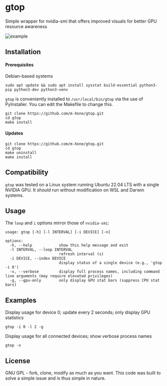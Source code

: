 # gtop
Simple wrapper for nvidia-smi that offers improved visuals for better GPU resource awareness

![example](https://github.com/m-Xone/gtop/assets/19239090/528b4bfb-13dd-4038-886f-09197c319f9b)


## Installation

#### Prerequisites

Debian-based systems

    sudo apt update && sudo apt install sysstat build-essential python3-pip python3-dev python3-venv

`gtop` is conveniently installed to `/usr/local/bin/gtop` via the use of PyInstaller. You can edit the Makefile to change this.

    git clone https://github.com/m-Xone/gtop.git
    cd gtop
    make install

#### Updates

    git clone https://github.com/m-Xone/gtop.git
    cd gtop
    make uninstall
    make install

## Compatibility

`gtop` was tested on a Linux system running Ubuntu 22.04 LTS with a single NVIDIA GPU. It _should_ run without modification on WSL and Darwin systems.

## Usage

The `loop` and `i` options mirror those of `nvidia-smi`:

    usage: gtop [-h] [-l INTERVAL] [-i DEVICE] [-n]

    options:
      -h, --help            show this help message and exit
      -l INTERVAL, --loop INTERVAL
                            refresh interval (s)
      -i DEVICE, --index DEVICE
                            display status of a single device (e.g., 'gtop -i 0')
      -v, --verbose         display full process names, including command line arguments (may require elevated privileges)
      -g, --gpu-only        only display GPU stat bars (suppress CPU stat bars)

## Examples

Display usage for device 0; update every 2 seconds; only display GPU statistics

    gtop -i 0 -l 2 -g

Display usage for all connected devices; show verbose process names
  
    gtop -v

## License

GNU GPL - fork, clone, modify as much as you want. This code was built to solve a simple issue and is thus simple in nature.
